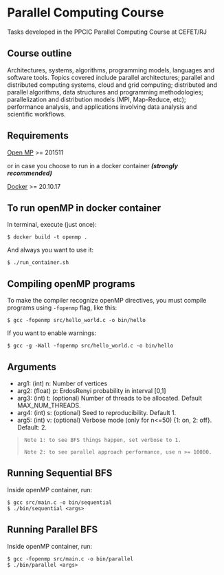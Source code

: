 # Parallel Computing Course
Tasks developed in the PPCIC Parallel Computing Course at CEFET/RJ

## Course outline
Architectures, systems, algorithms, programming models, languages and software tools. Topics covered include parallel architectures; parallel and distributed computing systems, cloud and grid computing; distributed and parallel algorithms, data structures and programming methodologies; parallelization and distribution models (MPI, Map-Reduce, etc); performance analysis, and applications involving data analysis and scientific workflows.

## Requirements
[Open MP](https://www.openmp.org/) >= 201511

or in case you choose to run in a docker container ***(strongly recommended)***

[Docker](https://www.docker.com/) >= 20.10.17

## To run openMP in docker container
In terminal, execute (just once):
```shell
$ docker build -t openmp .
```
And always you want to use it:
```shell
$ ./run_container.sh
```
## Compiling openMP programs
To make the compiler recognize openMP directives, you must compile programs using `-fopenmp` flag, like this:
```shell
$ gcc -fopenmp src/hello_world.c -o bin/hello
```
If you want to enable warnings:
```shell
$ gcc -g -Wall -fopenmp src/hello_world.c -o bin/hello
```

## Arguments
* arg1: (int) n: Number of vertices
* arg2: (float) p: ErdosRenyi probability in interval [0,1]
* arg3: (int) t: (optional) Number of threads to be allocated. Default MAX_NUM_THREADS.
* arg4: (int) s: (optional) Seed to reproducibility. Default 1.
* arg5: (int) v: (optional) Verbose mode (only for n<=50) {1: on, 2: off}. Default: 2.
> `Note 1: to see BFS things happen, set verbose to 1.`
> 
> `Note 2: to see parallel approach performance, use n >= 10000.`

## Running Sequential BFS
Inside openMP container, run:
```shell
$ gcc src/main.c -o bin/sequential
$ ./bin/sequential <args>
```

## Running Parallel BFS
Inside openMP container, run:
```shell
$ gcc -fopenmp src/main.c -o bin/parallel
$ ./bin/parallel <args>
```
